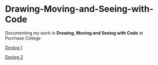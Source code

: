# Drawing-Moving-and-Seeing-with-Code

Documenting my work in **Drawing, Moving and Seeing with Code** at Purchase College

[Devlog 1](https://github.com/famousShame/Drawing-Moving-and-Seeing-with-Code/blob/main/2021-02-04-Devlog-1.md "Devlog 1")


[Devlog 2](http://prose.io/#famousShame/Drawing-Moving-and-Seeing-with-Code/blob/main/2021-02-18-Devlog2.md "Devlog 2")
